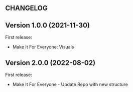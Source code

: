 ## CHANGELOG

## Version 1.0.0 (2021-11-30)

First release:

* Make It For Everyone: Visuals

## Version 2.0.0 (2022-08-02)

First release:

* Make It For Everyone - Update Repo with new structure
